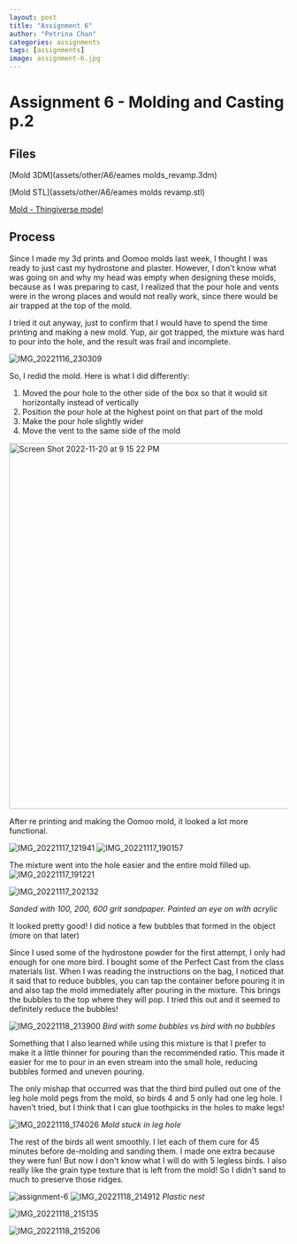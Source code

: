 ```yaml
---
layout: post
title: "Assignment 6"
author: "Petrina Chan"
categories: assignments
tags: [assignments]
image: assignment-6.jpg
---
```


# Assignment 6 - Molding and Casting p.2

## Files

[Mold 3DM](assets/other/A6/eames molds_revamp.3dm)


[Mold STL](assets/other/A6/eames molds revamp.stl)


[Mold - Thingiverse model](https://www.thingiverse.com/thing:237419/makes)

## Process

Since I made my 3d prints and Oomoo molds last week, I thought I was ready to just cast my hydrostone and plaster. However, I don’t know what was going on and why my head was empty when designing these molds, because as I was preparing to cast, I realized that the pour hole and vents were in the wrong places and would not really work, since there would be air trapped at the top of the mold.


I tried it out anyway, just to confirm that I would have to spend the time printing and making a new mold. Yup, air got trapped, the mixture was hard to pour into the hole, and the result was frail and incomplete. 

![IMG_20221116_230309](https://user-images.githubusercontent.com/115116582/202971477-63900b45-56c7-4729-a929-568658080703.jpg)


So, I redid the mold. Here is what I did differently:
1. Moved the pour hole to the other side of the box so that it would sit horizontally instead of vertically
2. Position the pour hole at the highest point on that part of the mold
3. Make the pour hole slightly wider
4. Move the vent to the same side of the mold


<img width="661" alt="Screen Shot 2022-11-20 at 9 15 22 PM" src="https://user-images.githubusercontent.com/115116582/202971516-a57845fa-a591-468d-b9a3-a88631363b35.png">

After re printing and making the Oomoo mold, it looked a lot more functional.


![IMG_20221117_121941](https://user-images.githubusercontent.com/115116582/202971625-6d6df621-2f6b-4ea9-8cd2-7d280e5c9980.jpg)
![IMG_20221117_190157](https://user-images.githubusercontent.com/115116582/202971647-abde5317-f418-41c1-a167-73ae83f45ef5.jpg)


 The mixture went into the hole easier and the entire mold filled up.
![IMG_20221117_191221](https://user-images.githubusercontent.com/115116582/202971678-6d5e6a19-c92e-47f3-a5cf-7025c99e03cf.jpg)


![IMG_20221117_202132](https://user-images.githubusercontent.com/115116582/202971781-006a4b3a-c066-4fb0-805d-4827ef524c05.jpg)

*Sanded with 100, 200, 600 grit sandpaper. Painted an eye on with acrylic*

It looked pretty good! I did notice a few bubbles that formed in the object (more on that later)


Since I used some of the hydrostone powder for the first attempt, I only had enough for one more bird. I bought some of the Perfect Cast from the class materials list. When I was reading the instructions on the bag, I noticed that it said that to reduce bubbles, you can tap the container before pouring it in and also tap the mold immediately after pouring in the mixture. This brings the bubbles to the top where they will pop. I tried this out and it seemed to definitely reduce the bubbles! 

![IMG_20221118_213900](https://user-images.githubusercontent.com/115116582/202972124-4274fa9a-6490-4333-97ab-d2ff7a48c2d1.jpg)
*Bird with some bubbles vs bird with no bubbles*

Something that I also learned while using this mixture is that I prefer to make it a little thinner for pouring than the recommended ratio. This made it easier for me to pour in an even stream into the small hole, reducing bubbles formed and uneven pouring.


The only mishap that occurred was that the third bird pulled out one of the leg hole mold pegs from the mold, so birds 4 and 5 only had one leg hole. I haven’t tried, but I think that I can glue toothpicks in the holes to make legs!

![IMG_20221118_174026](https://user-images.githubusercontent.com/115116582/202972286-cdcc8480-bf9d-45ca-a725-bf3d9860b57d.jpg)
*Mold stuck in leg hole*


The rest of the birds all went smoothly. I let each of them cure for 45 minutes before de-molding and sanding them. I made one extra because they were fun! But now I don't know what I will do with 5 legless birds. I also really like the grain type texture that is left from the mold! So I didn't sand to much to preserve those ridges.

![assignment-6](https://user-images.githubusercontent.com/115116582/202972590-5bc7f24b-f639-42c5-8121-baff6613bd95.jpg)
![IMG_20221118_214912](https://user-images.githubusercontent.com/115116582/202972622-cff452ae-cee8-41b7-9327-c3f988268856.jpg)
*Plastic nest*

![IMG_20221118_215135](https://user-images.githubusercontent.com/115116582/202972677-43f5801b-f28e-4ce1-b057-48f0c784858c.jpg)

![IMG_20221118_215206](https://user-images.githubusercontent.com/115116582/202972689-ed0e6162-e8ec-41a6-a882-353495f3df70.jpg)

